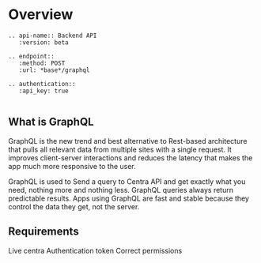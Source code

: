 # Overview

```eval_rst
.. api-name:: Backend API
   :version: beta

.. endpoint::
   :method: POST
   :url: *base*/graphql

.. authentication::
   :api_key: true
```

```note:: The Backend GraphQL is not yet released. Please stay tuned.
```

## What is GraphQL
GraphQL is the new trend and best alternative to Rest-based architecture that pulls all relevant data from multiple sites with a single request. It improves client-server interactions and reduces the latency that makes the app much more responsive to the user.

GraphQL is used to Send a query to Centra API and get exactly what you need, nothing more and nothing less. GraphQL queries always return predictable results. Apps using GraphQL are fast and stable because they control the data they get, not the server.

## Requirements
Live centra
Authentication token
Correct permissions
